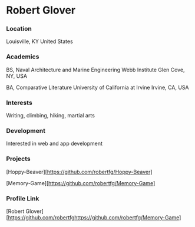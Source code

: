 # Robert Glover

### Location

Louisville, KY
United States

### Academics

BS, Naval Architecture and Marine Engineering
Webb Institute
Glen Cove, NY, USA

BA, Comparative Literature
University of California at Irvine
Irvine, CA, USA

### Interests

Writing, climbing, hiking, martial arts

### Development

Interested in web and app development

### Projects

[Hoppy-Beaver][https://github.com/robertfg/Hoppy-Beaver]

[Memory-Game][https://github.com/robertfg/Memory-Game]

### Profile Link

[Robert Glover][https://github.com/robertfghttps://github.com/robertfg/Memory-Game]

